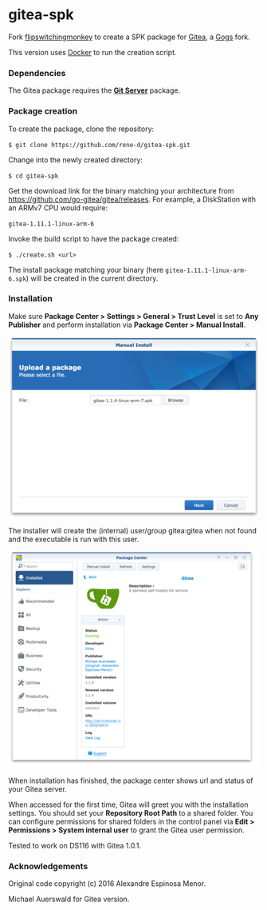 # gitea-spk

Fork [flipswitchingmonkey](https://github.com/flipswitchingmonkey/gitea-spk) to create a SPK package for [Gitea](https://github.com/go-gitea/gitea), a [Gogs](https://gogs.io/) fork.

This version uses [Docker](https://www.docker.com) to run the creation script.

### Dependencies

The Gitea package requires the **[Git Server](https://www.synology.com/en-global/dsm/packages/Git)** package.

### Package creation

To create the package, clone the repository:

`$ git clone https://github.com/rene-d/gitea-spk.git`

Change into the newly created directory:

`$ cd gitea-spk`

Get the download link for the binary matching your architecture from https://github.com/go-gitea/gitea/releases. For example, a DiskStation with an ARMv7 CPU would require:

`gitea-1.11.1-linux-arm-6`

Invoke the build script to have the package created:

`$ ./create.sh <url>`

The install package matching your binary (here `gitea-1.11.1-linux-arm-6.spk`) will be created in the current directory.

### Installation

Make sure **Package Center > Settings > General > Trust Level** is set to **Any Publisher** and perform installation via **Package Center > Manual Install**.

![Select Package](screenshots/install_select_package.png)

The installer will create the (internal) user/group gitea:gitea when not found and the executable is run with this user.

![Select Package](screenshots/install_running.png)

When installation has finished, the package center shows url and status of your Gitea server.

When accessed for the first time, Gitea will greet you with the installation settings. You should set your **Repository Root Path** to a shared folder. You can configure permissions for shared folders in the control panel via **Edit > Permissions > System internal user** to grant the Gitea user permission.

Tested to work on DS116 with Gitea 1.0.1.

### Acknowledgements

Original code copyright (c) 2016 Alexandre Espinosa Menor.

Michael Auerswald for Gitea version.
